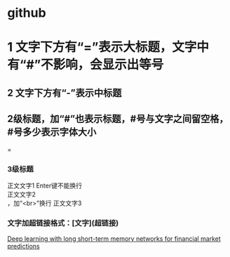 # github
1 文字下方有“=”表示大标题，文字中有“#”不影响，会显示出等号
==
2 文字下方有“-”表示中标题
-
## 2级标题，加“#”也表示标题，#号与文字之间留空格，#号多少表示字体大小
=
### 3级标题
正文文字1
Enter键不能换行
<br>正文文字2<br>，加“\<br>”换行
正文文字3<br>
### 文字加超链接格式：\[文字](超链接)
[Deep learning with long short-term memory networks for financial market predictions](https://www.onacademic.com/detail/journal_1000040136103710_a078.html)
